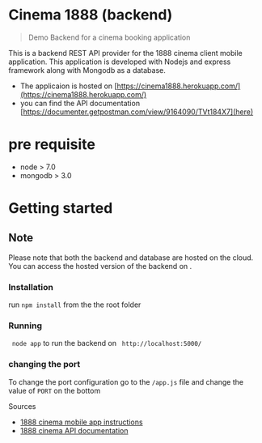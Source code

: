 # Cinema 1888 (backend)
> Demo Backend for a cinema booking application

This is a backend REST API provider for the 1888 cinema client mobile application. This application is developed with Nodejs and express framework along with Mongodb as a database. 
* The applicaion is hosted on [https://cinema1888.herokuapp.com/](https://cinema1888.herokuapp.com/)
* you can find the API documentation [https://documenter.getpostman.com/view/9164090/TVt184X7](here)
# pre requisite
* node > 7.0
* mongodb > 3.0
 
 # Getting started

 ## Note
 Please note that both the backend and database are hosted on the cloud. You can access the hosted version of the backend on . 
 ### Installation
  run ```npm install``` from the the root folder

### Running
``` node app``` to run the backend on ``` http://localhost:5000/``` 
### changing the port 
To change the port configuration go to the ```/app.js``` file and change the value of ```PORT``` on the bottom

Sources

 
 

- [1888 cinema mobile app instructions](https://github.com/exeligent/cinema_1888)
- [1888 cinema API documentation](https://documenter.getpostman.com/view/9164090/TVt184X7)

